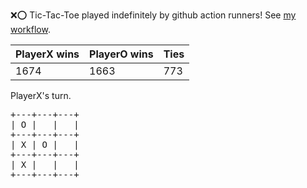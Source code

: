 :x::o: Tic-Tac-Toe played indefinitely by github action runners! See [my workflow](.github/workflows/play.yaml).

|PlayerX wins|PlayerO wins|Ties|
|-|-|-|
|1674|1663|773|

PlayerX's turn.

<pre>
+---+---+---+
| O |   |   |
+---+---+---+
| X | O |   |
+---+---+---+
| X |   |   |
+---+---+---+
</pre>